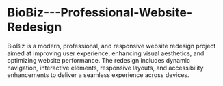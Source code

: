 # BioBiz---Professional-Website-Redesign
BioBiz is a modern, professional, and responsive website redesign project aimed at improving user experience, enhancing visual aesthetics, and optimizing website performance. The redesign includes dynamic navigation, interactive elements, responsive layouts, and accessibility enhancements to deliver a seamless experience across devices.
